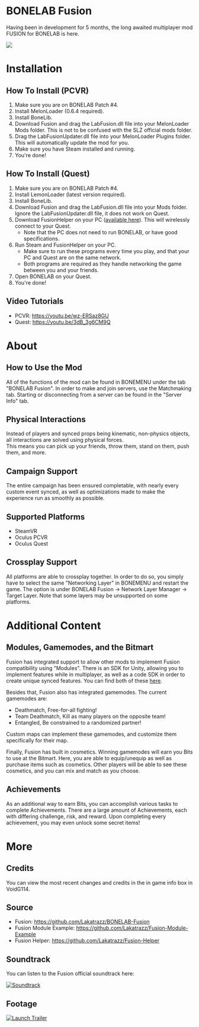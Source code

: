 # BONELAB Fusion
Having been in development for 5 months, the long awaited multiplayer mod FUSION for BONELAB is here.<br>

![](https://i.imgur.com/1ZpMfei.png)

# Installation
## How To Install (PCVR)
1. Make sure you are on BONELAB Patch #4.
2. Install MelonLoader (0.6.4 required).
3. Install BoneLib.
4. Download Fusion and drag the LabFusion.dll file into your MelonLoader Mods folder. This is not to be confused with the SLZ official mods folder.
5. Drag the LabFusionUpdater.dll file into your MelonLoader Plugins folder. This will automatically update the mod for you.
5. Make sure you have Steam installed and running.
6. You're done!

## How To Install (Quest)
1. Make sure you are on BONELAB Patch #4.
2. Install LemonLoader (latest version required).
3. Install BoneLib.
4. Download Fusion and drag the LabFusion.dll file into your Mods folder. Ignore the LabFusionUpdater.dll file, it does not work on Quest.
5. Download FusionHelper on your PC ([available here](https://github.com/Lakatrazz/Fusion-Helper/releases/latest)). This will wirelessly connect to your Quest.
     - Note that the PC does not need to run BONELAB, or have good specifications.
6. Run Steam and FusionHelper on your PC.
     - Make sure to run these programs every time you play, and that your PC and Quest are on the same network.
     - Both programs are required as they handle networking the game between you and your friends.
7. Open BONELAB on your Quest.
8. You're done!

## Video Tutorials
- PCVR: https://youtu.be/wz-ERSaz8GU
- Quest: https://youtu.be/3dB_3g6CM9Q

# About
## How to Use the Mod
All of the functions of the mod can be found in BONEMENU under the tab "BONELAB Fusion". In order to make and join servers, use the Matchmaking tab. Starting or disconnecting from a server can be found in the "Server Info" tab.

## Physical Interactions
Instead of players and synced props being kinematic, non-physics objects, all interactions are solved using physical forces.<br>
This means you can pick up your friends, throw them, stand on them, push them, and more.

## Campaign Support
The entire campaign has been ensured completable, with nearly every custom event synced, as well as optimizations made to make the experience run as smoothly as possible.

## Supported Platforms
- SteamVR
- Oculus PCVR
- Oculus Quest

## Crossplay Support
All platforms are able to crossplay together. In order to do so, you simply have to select the same "Networking Layer" in BONEMENU and restart the game. The option is under BONELAB Fusion -> Network Layer Manager -> Target Layer. Note that some layers may be unsupported on some platforms.

# Additional Content
## Modules, Gamemodes, and the Bitmart
Fusion has integrated support to allow other mods to implement Fusion compatibility using "Modules". There is an SDK for Unity, allowing you to implement features while in multiplayer, as well as a code SDK in order to create unique synced features. You can find both of these [here](https://github.com/Lakatrazz/BONELAB-Fusion).

Besides that, Fusion also has integrated gamemodes. The current gamemodes are:
- Deathmatch, Free-for-all fighting!
- Team Deathmatch, Kill as many players on the opposite team!
- Entangled, Be constrained to a randomized partner!

Custom maps can implement these gamemodes, and customize them specifically for their map.

Finally, Fusion has built in cosmetics. Winning gamemodes will earn you Bits to use at the Bitmart. Here, you are able to equip/unequip as well as purchase items such as cosmetics. Other players will be able to see these cosmetics, and you can mix and match as you choose.

## Achievements
As an additional way to earn Bits, you can accomplish various tasks to complete Achievements. There are a large amount of Achievements, each with differing challenge, risk, and reward. Upon completing every achievement, you may even unlock some secret items!

# More
## Credits
You can view the most recent changes and credits in the in game info box in VoidG114.

## Source
- Fusion: https://github.com/Lakatrazz/BONELAB-Fusion
- Fusion Module Example: https://github.com/Lakatrazz/Fusion-Module-Example
- Fusion Helper: https://github.com/Lakatrazz/Fusion-Helper

## Soundtrack
You can listen to the Fusion official soundtrack here:

[![Soundtrack](https://i.imgur.com/ppUtaMd.png)](https://www.youtube.com/playlist?list=PLNifPIaAecBKTMlKSBYfeW81UZgNNfYe0)

## Footage

[![Launch Trailer](https://i.imgur.com/9qAdvsc.png)](https://www.youtube.com/watch?v=pVavphtfTd4)